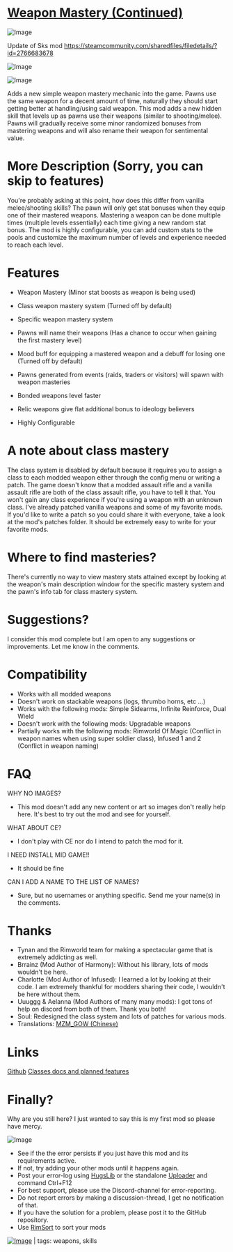 # [Weapon Mastery (Continued)](https://steamcommunity.com/sharedfiles/filedetails/?id=2898431155)

![Image](https://i.imgur.com/buuPQel.png)

Update of Sks mod
https://steamcommunity.com/sharedfiles/filedetails/?id=2766683678

![Image](https://i.imgur.com/CN9Rs5X.png)
	
![Image](https://i.imgur.com/Z4GOv8H.png)

Adds a new simple weapon mastery mechanic into the game. Pawns use the same weapon for a decent amount of time, naturally they should start getting better at handling/using said weapon. This mod adds a new hidden skill that levels up as pawns use their weapons (similar to shooting/melee). Pawns will gradually receive some minor randomized bonuses from mastering weapons and will also rename their weapon for sentimental value.

#  More Description (Sorry, you can skip to features) 

You're probably asking at this point, how does this differ from vanilla melee/shooting skills? The pawn will only get stat bonuses when they equip one of their mastered weapons. Mastering a weapon can be done multiple times (multiple levels essentially) each time giving a new random stat bonus. The mod is highly configurable, you can add custom stats to the pools and customize the maximum number of levels and experience needed to reach each level.

#  Features 



 - Weapon Mastery (Minor stat boosts as weapon is being used)
 

  - Class weapon mastery system (Turned off by default)
  - Specific weapon mastery system
  

   - Pawns will name their weapons (Has a chance to occur when gaining the first mastery level)
   - Mood buff for equipping a mastered weapon and a debuff for losing one (Turned off by default)
  

  - Pawns generated from events (raids, traders or visitors) will spawn with weapon masteries
  - Bonded weapons level faster
  - Relic weapons give flat additional bonus to ideology believers
 

 - Highly Configurable



#  A note about class mastery 

The class system is disabled by default because it requires you to assign a class to each modded weapon either through the config menu or writing a patch. The game doesn't know that a modded assault rifle and a vanilla assault rifle are both of the class assault rifle, you have to tell it that. You won't gain any class experience if you're using a weapon with an unknown class. I've already patched vanilla weapons and some of my favorite mods. If you'd like to write a patch so you could share it with everyone, take a look at the mod's patches folder. It should be extremely easy to write for your favorite mods.

#  Where to find masteries? 

There's currently no way to view mastery stats attained except by looking at the weapon's main description window for the specific mastery system and the pawn's info tab for class mastery system.

#  Suggestions? 

I consider this mod complete but I am open to any suggestions or improvements. Let me know in the comments.

#  Compatibility 



 - Works with all modded weapons
 - Doesn't work on stackable weapons (logs, thrumbo horns, etc ...)
 - Works with the following mods: Simple Sidearms, Infinite Reinforce, Dual Wield
 - Doesn't work with the following mods: Upgradable weapons
 - Partially works with the following mods: Rimworld Of Magic (Conflict in weapon names when using super soldier class), Infused 1 and 2 (Conflict in weapon naming)



#  FAQ 


WHY NO IMAGES?
- This mod doesn't add any new content or art so images don't really help here. It's best to try out the mod and see for yourself.

WHAT ABOUT CE?
- I don't play with CE nor do I intend to patch the mod for it.

I NEED INSTALL MID GAME!!
- It should be fine

CAN I ADD A NAME TO THE LIST OF NAMES?
- Sure, but no usernames or anything specific. Send me your name(s) in the comments.

#  Thanks 

- Tynan and the Rimworld team for making a spectacular game that is extremely addicting as well.
- Brrainz (Mod Author of Harmony): Without his library, lots of mods wouldn't be here.
- Charlotte (Mod Author of Infused): I learned a lot by looking at their code. I am extremely thankful for modders sharing their code, I wouldn't be here without them.
- Uuuggg &amp; Aelanna (Mod Authors of many many mods): I got tons of help on discord from both of them. Thank you both!
- Soul: Redesigned the class system and lots of patches for various mods.
- Translations: [MZM_GOW (Chinese)](https://steamcommunity.com/sharedfiles/filedetails/comments/2770756315)

#  Links 

[Github](https://github.com/zwya/Weapon-Mastery)
[Classes docs and planned features](https://docs.google.com/document/d/1NTZf8JMOegRlEceKhMJ_DVre7Md5TOM1Ke_DzCW2Jl8/edit)

#  Finally? 

Why are you still here? I just wanted to say this is my first mod so please have mercy.
	
![Image](https://i.imgur.com/PwoNOj4.png)



-  See if the the error persists if you just have this mod and its requirements active.
-  If not, try adding your other mods until it happens again.
-  Post your error-log using [HugsLib](https://steamcommunity.com/workshop/filedetails/?id=818773962) or the standalone [Uploader](https://steamcommunity.com/sharedfiles/filedetails/?id=2873415404) and command Ctrl+F12
-  For best support, please use the Discord-channel for error-reporting.
-  Do not report errors by making a discussion-thread, I get no notification of that.
-  If you have the solution for a problem, please post it to the GitHub repository.
-  Use [RimSort](https://github.com/RimSort/RimSort/releases/latest) to sort your mods

 

[![Image](https://img.shields.io/github/v/release/emipa606/WeaponMastery?label=latest%20version&style=plastic&color=9f1111&labelColor=black)](https://steamcommunity.com/sharedfiles/filedetails/changelog/2898431155) | tags:  weapons,  skills
